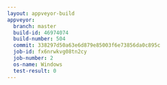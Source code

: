 ```yaml
---
layout: appveyor-build
appveyor:
  branch: master
  build-id: 46974074
  build-number: 504
  commit: 338297d50a63e6d879e85003f6e73856da0c895c
  job-id: fx6nrwkvg08tn2cy
  job-number: 2
  os-name: Windows
  test-result: 0
---
```

